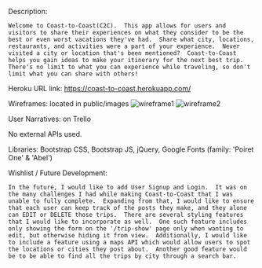 Description:
	
	Welcome to Coast-to-Coast(C2C).  This app allows for users and visitors to share their experiences on what they consider to be the best or even worst vacations they've had.  Share what city, locations, restaurants, and activities were a part of your experience.  Never visited a city or location that's been mentioned?  Coast-to-Coast helps you gain ideas to make your itinerary for the next best trip.  There's no limit to what you can experience while traveling, so don't limit what you can share with others!



Heroku URL link: https://coast-to-coast.herokuapp.com/



Wireframes: located in public/images
![wireframe1](/public/images/wireframe1.JPG)
![wireframe2](/public/images/wireframe2.JPG)



User Narratives: on Trello



No external APIs used.



Libraries: Bootstrap CSS, Bootstrap JS, jQuery, Google Fonts (family: 'Poiret One' & 'Abel')



Wishlist / Future Development:

	In the future, I would like to add User Signup and Login.  It was on the many challenges I had while making Coast-to-Coast that I was unable to fully complete.  Expanding from that, I would like to ensure that each user can keep track of the posts they make, and they alone can EDIT or DELETE those trips.  There are several styling features that I would like to incorporate as well.  One such feature includes only showing the form on the '/trip-show' page only when wanting to edit, but otherwise hiding it from view.  Additionally, I would like to include a feature using a maps API which would allow users to spot the locations or cities they post about.  Another good feature would be to be able to find all the trips by city through a search bar.
